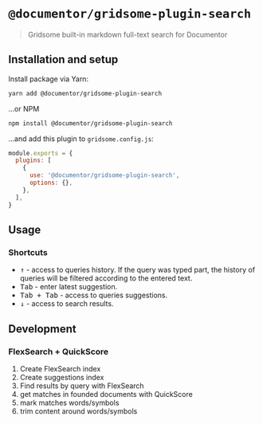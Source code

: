 # `@documentor/gridsome-plugin-search`

> Gridsome built-in markdown full-text search for Documentor

## Installation and setup

Install package via Yarn:

```bash
yarn add @documentor/gridsome-plugin-search
```

...or NPM

```bash
npm install @documentor/gridsome-plugin-search
```

...and add this plugin to `gridsome.config.js`:

```js
module.exports = {
  plugins: [
    {
      use: '@documentor/gridsome-plugin-search',
      options: {},
    },
  ],
}
```

## Usage

### Shortcuts

- <kbd>&uarr;</kbd> - access to queries history. If the query was typed part, the history of queries will be filtered
  according to the entered text.
- <kbd>Tab</kbd> - enter latest suggestion.
- <kbd><kbd>Tab</kbd> + <kbd>Tab</kbd></kbd> - access to queries suggestions.
- <kbd>&darr;</kbd> - access to search results.

## Development

### FlexSearch + QuickScore

1. Create FlexSearch index
2. Create suggestions index
3. Find results by query with FlexSearch
4. get matches in founded documents with QuickScore
5. mark matches words/symbols
6. trim content around words/symbols
